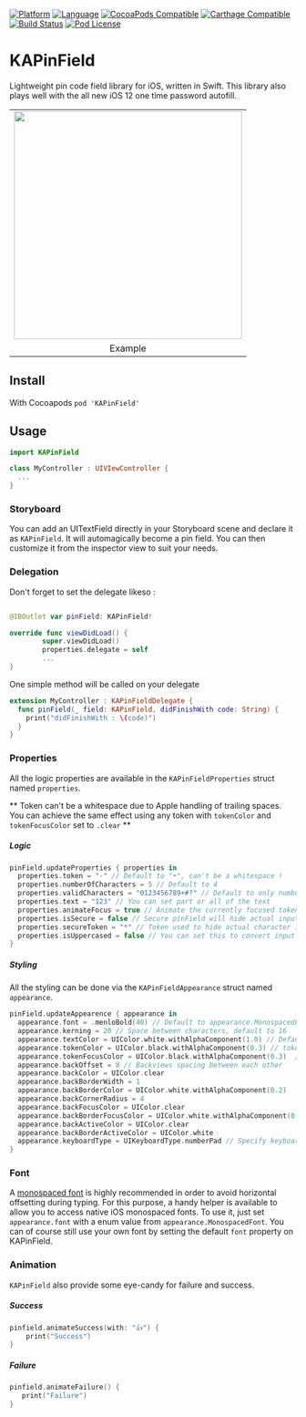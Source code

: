 [![Platform](https://img.shields.io/cocoapods/p/KAPinField.svg?style=flat)](https://alamofire.github.io/KAPinField)
[![Language](https://img.shields.io/badge/swift-5.0-blue.svg)](http://swift.org)
[![CocoaPods Compatible](https://img.shields.io/cocoapods/v/KAPinField.svg)](https://img.shields.io/cocoapods/v/KAPinField.svg)
[![Carthage Compatible](https://img.shields.io/badge/Carthage-compatible-blue.svg?style=flat)](https://github.com/Carthage/Carthage)
[![Build Status](https://travis-ci.org/kirualex/KAPinField.svg?branch=master)](https://travis-ci.org/kirualex/KAPinField)
[![Pod License](http://img.shields.io/cocoapods/l/SDWebImage.svg?style=flat)](https://raw.githubusercontent.com/kirualex/SwiftyGif/master/LICENSE)

# KAPinField
Lightweight pin code field library for iOS, written in Swift.
This library also plays well with the all new iOS 12 one time password autofill.

<table>
  <tr>
    <td>
      <img src="https://github.com/kirualex/KAPinField/blob/4.0.0/preview1.gif"  width="400"  />
    </td>
  </tr>
  <tr>
  <td align=center>
      Example
    </td>
   </tr>
 </table>

## Install
With Cocoapods
`pod 'KAPinField'`

## Usage
```swift
import KAPinField

class MyController : UIVIewController {
  ...
}
```

### Storyboard
You can add an UITextField directly in your Storyboard scene and declare it as `KAPinField`. It will automagically become a pin field. You can then customize it from the inspector view to suit your needs.

### Delegation
Don't forget to set the delegate likeso :
```swift

@IBOutlet var pinField: KAPinField!

override func viewDidLoad() {
        super.viewDidLoad()
        properties.delegate = self
        ...
}
```

One simple method will be called on your delegate
```swift
extension MyController : KAPinFieldDelegate {
  func pinField(_ field: KAPinField, didFinishWith code: String) {
    print("didFinishWith : \(code)")
  }
}
```

### Properties
All the logic properties are available in the `KAPinFieldProperties` struct named `properties`.

** Token can't be a whitespace due to Apple handling of trailing spaces. You can achieve the same effect using any token with `tokenColor` and `tokenFocusColor` set to `.clear` **

##### Logic
```swift
pinField.updateProperties { properties in
  properties.token = "-" // Default to "•", can't be a whitespace !
  properties.numberOfCharacters = 5 // Default to 4
  properties.validCharacters = "0123456789+#?" // Default to only numbers, "0123456789"
  properties.text = "123" // You can set part or all of the text
  properties.animateFocus = true // Animate the currently focused token
  properties.isSecure = false // Secure pinField will hide actual input
  properties.secureToken = "*" // Token used to hide actual character input when using isSecure = true
  properties.isUppercased = false // You can set this to convert input to uppercased.
}
```

##### Styling
All the styling can be done via the `KAPinFieldAppearance` struct named `appearance`.

```swift
pinField.updateAppearence { appearance in
  appearance.font = .menloBold(40) // Default to appearance.MonospacedFont.menlo(40)
  appearance.kerning = 20 // Space between characters, default to 16
  appearance.textColor = UIColor.white.withAlphaComponent(1.0) // Default to nib color or black if initialized programmatically.
  appearance.tokenColor = UIColor.black.withAlphaComponent(0.3) // token color, default to text color
  appearance.tokenFocusColor = UIColor.black.withAlphaComponent(0.3)  // token focus color, default to token color
  appearance.backOffset = 8 // Backviews spacing between each other
  appearance.backColor = UIColor.clear
  appearance.backBorderWidth = 1
  appearance.backBorderColor = UIColor.white.withAlphaComponent(0.2)
  appearance.backCornerRadius = 4
  appearance.backFocusColor = UIColor.clear
  appearance.backBorderFocusColor = UIColor.white.withAlphaComponent(0.8)
  appearance.backActiveColor = UIColor.clear
  appearance.backBorderActiveColor = UIColor.white
  appearance.keyboardType = UIKeyboardType.numberPad // Specify keyboard type
}
```

### Font
A [monospaced font](https://en.wikipedia.org/wiki/Monospaced_font) is highly recommended in order to avoid horizontal offsetting during typing. For this purpose, a handy helper is available to allow you to access native iOS monospaced fonts.
To use it, just set `appearance.font` with a enum value from `appearance.MonospacedFont`.
You can of course still use your own font by setting the default `font` property on KAPinField.

### Animation
`KAPinField` also provide some eye-candy for failure and success.

##### Success
```swift
pinfield.animateSuccess(with: "👍") {
    print("Success")
}
```

##### Failure
```swift
pinfield.animateFailure() {
   print("Failure")
}
```
